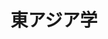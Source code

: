 ---
title: 東アジア学
layout: layouts/article.liquid
permalink: /ja/asia-studies/
tags: asia-studies 
sideNavOrder: 1
topNavOrder: 5
--- 